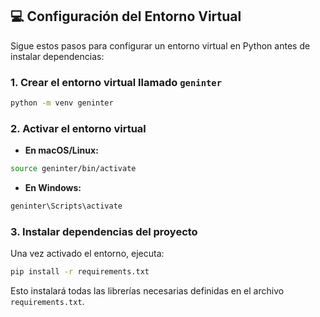 
## 💻 Configuración del Entorno Virtual

Sigue estos pasos para configurar un entorno virtual en Python antes de instalar dependencias:

### 1. Crear el entorno virtual llamado `geninter`

```bash
python -m venv geninter
```

### 2. Activar el entorno virtual

- **En macOS/Linux:**

```bash
source geninter/bin/activate
```

- **En Windows:**

```bash
geninter\Scripts\activate
```

### 3. Instalar dependencias del proyecto

Una vez activado el entorno, ejecuta:

```bash
pip install -r requirements.txt
```

Esto instalará todas las librerías necesarias definidas en el archivo `requirements.txt`.
